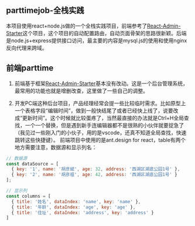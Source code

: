 ## parttimejob-全栈实践


本项目使用react+node.js做的一个全栈实践项目，前端参考了[React-Admin-Starter](https://github.com/veryStarters/react-admin-starter)这个项目，这个项目的自动配置路由，自动页面骨架的思路很新颖。后端是node.js+express提供接口访问，最主要的内容是mysql.js的使用和使用nginx反向代理来跨域。

## 前端parttime

1. 前端基于框架[React-Admin-Starter](https://github.com/veryStarters/react-admin-starter)基本没有改动。这是一个后台管理系统，最常用的功能也就是增删改查，这里做了一些自己的调整。

2. 开发PC端这种后台项目，产品经理经常会提一些比较临时需求。比如原型上一个表格字段“编辑时间”，做到一般快结尾了或者已经快上线了，说要改成“更新时间”。这个时候就比较蛋疼了，当然最直接的办法就是Ctrl+H全局查找，一个一个替换，但是遇到新手连编辑器都不是很熟的小伙伴就要捉急了（我见过一些刚入门的小伙子，用的是vscode，还真不知道全局查找，快速跳转这些快捷键）。
前端项目中使用的是ant.design for react，table有两个地方需要注意，数据源和显示列名：
```javascript
// 数据源
const dataSource = [
  { key: '1', name: '胡彦斌', age: 32, address: '西湖区湖底公园1号' },
  { key: '2', name: '胡彦祖', age: 42, address: '西湖区湖底公园1号' }
];

// 显示列
const columns = [
  { title: '姓名', dataIndex: 'name', key: 'name' },
  { title: '年龄', dataIndex: 'age', key: 'age' },
  { title: '住址', dataIndex: 'address', key: 'address' }
]
```


